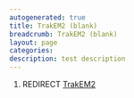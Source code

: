 ```yaml
---
autogenerated: true
title: TrakEM2 (blank)
breadcrumb: TrakEM2 (blank)
layout: page
categories: 
description: test description
---
```


1.  REDIRECT [TrakEM2](TrakEM2)
